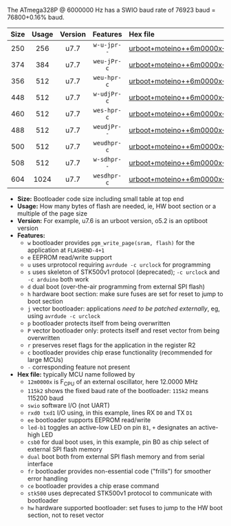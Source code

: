 The ATmega328P @ 6000000 Hz has a SWIO baud rate of 76923 baud = 76800+0.16% baud.

|Size|Usage|Version|Features|Hex file|
|:-:|:-:|:-:|:-:|:--|
|250|256|u7.7|`w-u-jpr--`|[urboot+moteino++6m0000x+++76k8_swio_rxd0_txd1_led+b1.hex](https://raw.githubusercontent.com/stefanrueger/urboot.hex/main/boards/moteino/external_oscillator/fcpu++6m0000_Hz/br+++76k8_bps/urboot+moteino++6m0000x+++76k8_swio_rxd0_txd1_led+b1.hex)|
|374|384|u7.7|`weu-jPr-c`|[urboot+moteino++6m0000x+++76k8_swio_rxd0_txd1_ee_led+b1_fr_ce.hex](https://raw.githubusercontent.com/stefanrueger/urboot.hex/main/boards/moteino/external_oscillator/fcpu++6m0000_Hz/br+++76k8_bps/urboot+moteino++6m0000x+++76k8_swio_rxd0_txd1_ee_led+b1_fr_ce.hex)|
|356|512|u7.7|`weu-hpr-c`|[urboot+moteino++6m0000x+++76k8_swio_rxd0_txd1_ee_led+b1_fr_ce_hw.hex](https://raw.githubusercontent.com/stefanrueger/urboot.hex/main/boards/moteino/external_oscillator/fcpu++6m0000_Hz/br+++76k8_bps/urboot+moteino++6m0000x+++76k8_swio_rxd0_txd1_ee_led+b1_fr_ce_hw.hex)|
|448|512|u7.7|`w-udjPr-c`|[urboot+moteino++6m0000x+++76k8_swio_rxd0_txd1_led+b1_csb0_dual_fr_ce.hex](https://raw.githubusercontent.com/stefanrueger/urboot.hex/main/boards/moteino/external_oscillator/fcpu++6m0000_Hz/br+++76k8_bps/urboot+moteino++6m0000x+++76k8_swio_rxd0_txd1_led+b1_csb0_dual_fr_ce.hex)|
|460|512|u7.7|`wes-hpr-c`|[urboot+moteino++6m0000x+++76k8_swio_rxd0_txd1_ee_led+b1_fr_ce_stk500_hw.hex](https://raw.githubusercontent.com/stefanrueger/urboot.hex/main/boards/moteino/external_oscillator/fcpu++6m0000_Hz/br+++76k8_bps/urboot+moteino++6m0000x+++76k8_swio_rxd0_txd1_ee_led+b1_fr_ce_stk500_hw.hex)|
|488|512|u7.7|`weudjPr--`|[urboot+moteino++6m0000x+++76k8_swio_rxd0_txd1_ee_led+b1_csb0_dual_fr.hex](https://raw.githubusercontent.com/stefanrueger/urboot.hex/main/boards/moteino/external_oscillator/fcpu++6m0000_Hz/br+++76k8_bps/urboot+moteino++6m0000x+++76k8_swio_rxd0_txd1_ee_led+b1_csb0_dual_fr.hex)|
|500|512|u7.7|`weudhpr-c`|[urboot+moteino++6m0000x+++76k8_swio_rxd0_txd1_ee_led+b1_csb0_dual_fr_ce_hw.hex](https://raw.githubusercontent.com/stefanrueger/urboot.hex/main/boards/moteino/external_oscillator/fcpu++6m0000_Hz/br+++76k8_bps/urboot+moteino++6m0000x+++76k8_swio_rxd0_txd1_ee_led+b1_csb0_dual_fr_ce_hw.hex)|
|508|512|u7.7|`w-sdhpr--`|[urboot+moteino++6m0000x+++76k8_swio_rxd0_txd1_led+b1_csb0_dual_fr_stk500_hw.hex](https://raw.githubusercontent.com/stefanrueger/urboot.hex/main/boards/moteino/external_oscillator/fcpu++6m0000_Hz/br+++76k8_bps/urboot+moteino++6m0000x+++76k8_swio_rxd0_txd1_led+b1_csb0_dual_fr_stk500_hw.hex)|
|604|1024|u7.7|`wesdhpr-c`|[urboot+moteino++6m0000x+++76k8_swio_rxd0_txd1_ee_led+b1_csb0_dual_fr_ce_stk500_hw.hex](https://raw.githubusercontent.com/stefanrueger/urboot.hex/main/boards/moteino/external_oscillator/fcpu++6m0000_Hz/br+++76k8_bps/urboot+moteino++6m0000x+++76k8_swio_rxd0_txd1_ee_led+b1_csb0_dual_fr_ce_stk500_hw.hex)|

- **Size:** Bootloader code size including small table at top end
- **Usage:** How many bytes of flash are needed, ie, HW boot section or a multiple of the page size
- **Version:** For example, u7.6 is an urboot version, o5.2 is an optiboot version
- **Features:**
  + `w` bootloader provides `pgm_write_page(sram, flash)` for the application at `FLASHEND-4+1`
  + `e` EEPROM read/write support
  + `u` uses urprotocol requiring `avrdude -c urclock` for programming
  + `s` uses skeleton of STK500v1 protocol (deprecated); `-c urclock` and `-c arduino` both work
  + `d` dual boot (over-the-air programming from external SPI flash)
  + `h` hardware boot section: make sure fuses are set for reset to jump to boot section
  + `j` vector bootloader: applications *need to be patched externally*, eg, using `avrdude -c urclock`
  + `p` bootloader protects itself from being overwritten
  + `P` vector bootloader only: protects itself and reset vector from being overwritten
  + `r` preserves reset flags for the application in the register R2
  + `c` bootloader provides chip erase functionality (recommended for large MCUs)
  + `-` corresponding feature not present
- **Hex file:** typically MCU name followed by
  + `12m0000x` is F<sub>CPU</sub> of an external oscillator, here 12.0000 MHz
  + `115k2` shows the fixed baud rate of the bootloader: `115k2` means 115200 baud
  + `swio` software I/O (not UART)
  + `rxd0 txd1` I/O using, in this example, lines RX `D0` and TX `D1`
  + `ee` bootloader supports EEPROM read/write
  + `led-b1` toggles an active-low LED on pin `B1`, `+` designates an active-high LED
  + `csb0` for dual boot uses, in this example, pin B0 as chip select of external SPI flash memory
  + `dual` boot both from external SPI flash memory and from serial interface
  + `fr` bootloader provides non-essential code ("frills") for smoother error handling
  + `ce` bootloader provides a chip erase command
  + `stk500` uses deprecated STK500v1 protocol to communicate with bootloader
  + `hw` hardware supported bootloader: set fuses to jump to the HW boot section, not to reset vector
